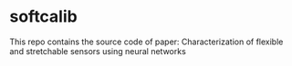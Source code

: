 # softcalib
This repo contains the source code of paper: Characterization of flexible and stretchable sensors using neural networks

